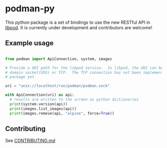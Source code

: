 # podman-py
This python package is a set of bindings to use the new RESTful API in [libpod](https://github.com/containers/libpod).  It is currently under development and contributors are welcome!

## Example usage
```python

from podman import ApiConnection, system, images

# Provide a URI path for the libpod service.  In libpod, the URI can be a unix
# domain socket(UDS) or TCP.  The TCP connection has not been implemented in this
# package yet.

uri = "unix://localhost/run/podman/podman.sock"

with ApiConnection(uri) as api:
  # results are written to the screen as python dictionaries
  print(system.version(api))
  print(images.list_images(api))
  print(images.remove(api, "alpine", force=True))
```

## Contributing
See [CONTRIBUTING.md](https://github.com/containers/podman-py/blob/master/CONTRIBUTING.md)
